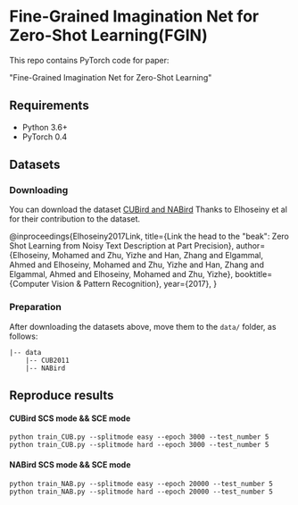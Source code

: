 # Fine-Grained Imagination Net for Zero-Shot Learning(FGIN)
This repo contains PyTorch code for paper:

"Fine-Grained Imagination Net for Zero-Shot Learning"

## Requirements
- Python 3.6+
- PyTorch 0.4

## Datasets
### Downloading
You can download the dataset [CUBird and NABird](https://drive.google.com/open?id=1YUcYHgv4HceHOzza8OGzMp092taKAAq1)
Thanks to Elhoseiny et al for their contribution to the dataset.

@inproceedings{Elhoseiny2017Link,
  title={Link the head to the "beak": Zero Shot Learning from Noisy Text Description at Part Precision},
  author={Elhoseiny, Mohamed and Zhu, Yizhe and Han, Zhang and Elgammal, Ahmed and Elhoseiny, Mohamed and Zhu, Yizhe and Han, Zhang and Elgammal, Ahmed and Elhoseiny, Mohamed and Zhu, Yizhe},
  booktitle={Computer Vision & Pattern Recognition},
  year={2017},
}

### Preparation
After downloading the datasets above, move them to the `data/` folder, as follows:
```
|-- data
    |-- CUB2011
    |-- NABird
```

## Reproduce results 
#### CUBird SCS mode && SCE mode
```
python train_CUB.py --splitmode easy --epoch 3000 --test_number 5
python train_CUB.py --splitmode hard --epoch 3000 --test_number 5
```

#### NABird SCS mode && SCE mode
```
python train_NAB.py --splitmode easy --epoch 20000 --test_number 5
python train_NAB.py --splitmode hard --epoch 20000 --test_number 5
```


 

